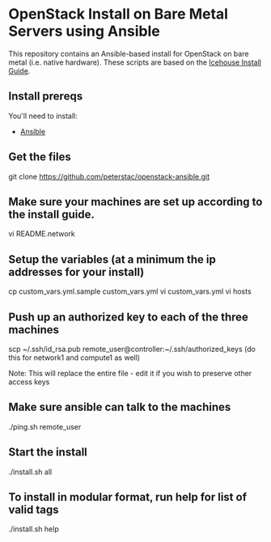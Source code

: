 # OpenStack Install on Bare Metal Servers using Ansible

This repository contains an Ansible-based install for OpenStack on
bare metal (i.e. native hardware).  These scripts are based on the
[Icehouse Install Guide](http://docs.openstack.org/icehouse/install-guide/install/apt/content/).

## Install prereqs

You'll need to install:

* [Ansible](http://ansible.github.com)

## Get the files

git clone https://github.com/peterstac/openstack-ansible.git

## Make sure your machines are set up according to the install guide.

vi README.network

## Setup the variables (at a minimum the ip addresses for your install)

cp custom_vars.yml.sample custom_vars.yml
vi custom_vars.yml
vi hosts

## Push up an authorized key to each of the three machines

scp ~/.ssh/id_rsa.pub remote_user@controller:~/.ssh/authorized_keys
(do this for network1 and compute1  as well)

Note: This will replace the entire file - edit it if you wish to preserve other access keys

## Make sure ansible can talk to the machines

./ping.sh remote_user

## Start the install

./install.sh all

## To install in modular format, run help for list of valid tags

./install.sh help

